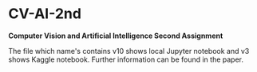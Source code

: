 # CV-AI-2nd
**Computer Vision and Artificial Intelligence Second Assignment**

The file which name's contains v10 shows local Jupyter notebook and v3 shows Kaggle notebook. Further information can be found in the paper.
